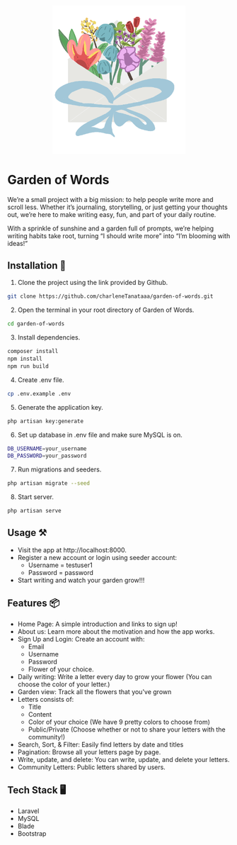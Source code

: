 <p align="center">
  <img src="public/images/main_logo.png" alt="Garden" width="300">
</p>

# Garden of Words 
We’re a small project with a big mission: to help people write more and scroll less. Whether it’s journaling, storytelling, or just getting your thoughts out, we’re here to make writing easy, fun, and part of your daily routine.

With a sprinkle of sunshine and a garden full of prompts, we’re helping writing habits take root, turning “I should write more” into “I’m blooming with ideas!”

## Installation 🚀
1. Clone the project using the link provided by Github.
```bash
git clone https://github.com/charleneTanataaa/garden-of-words.git
```
2. Open the terminal in your root directory of Garden of Words.
```bash
cd garden-of-words
```
3. Install dependencies.
```bash
composer install
npm install
npm run build
```
4. Create .env file.
```bash
cp .env.example .env
```
5. Generate the application key.
```bash
php artisan key:generate
```
6. Set up database in .env file and make sure MySQL is on.
```bash
DB_USERNAME=your_username
DB_PASSWORD=your_password
```
7. Run migrations and seeders.
```bash
php artisan migrate --seed
```
8. Start server.
```bash
php artisan serve
```

## Usage ⚒️
- Visit the app at http://localhost:8000. 
- Register a new account or login using seeder account:
  - Username = testuser1
  - Password = password
- Start writing and watch your garden grow!!!

## Features 📦
- Home Page: A simple introduction and links to sign up!
- About us: Learn more about the motivation and how the app works.
- Sign Up and Login: Create an account with:
  - Email 
  - Username
  - Password 
  - Flower of your choice. 
- Daily writing: Write a letter every day to grow your flower (You can choose the color of your letter.)
- Garden view: Track all the flowers that you've grown
- Letters consists of:
  - Title
  - Content
  - Color of your choice (We have 9 pretty colors to choose from)
  - Public/Private (Choose whether or not to share your letters with the community!)
- Search, Sort, & Filter: Easily find letters by date and titles
- Pagination: Browse all your letters page by page.
- Write, update, and delete: You can write, update, and delete your letters.
- Community Letters: Public letters shared by users.

## Tech Stack 🖥️
- Laravel
- MySQL
- Blade
- Bootstrap
